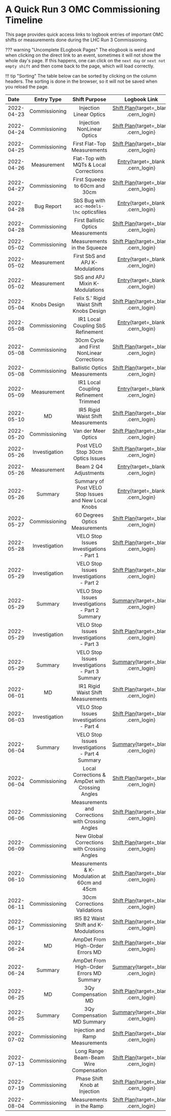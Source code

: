 # A Quick Run 3 OMC Commissioning Timeline

This page provides quick access links to logbook entries of important OMC shifts or measurements done during the LHC Run 3 Commissioning.

??? warning "Uncomplete ELogbook Pages"
    The elogbook is weird and when clicking on the direct link to an event, sometimes it will not show the whole day's page.
    If this happens, one can click on the `next day` or `next not empty shift` and then come back to the page, which will load correctly.


!!! tip "Sorting"
    The table below can be sorted by clicking on the column headers.
    The sorting is done in the browser, so it will not be saved when you reload the page.


| Date       |  Entry Type   |                    Shift Purpose                     |                                  Logbook Link                                  |
| :--------- | :-----------: | :--------------------------------------------------: | :----------------------------------------------------------------------------: |
| 2022-04-23 | Commissioning |               Injection Linear Optics                |          [Shift Plan][inj_linear_optics]{target=\_blank .cern_login}           |
| 2022-04-24 | Commissioning |              Injection NonLinear Optics              |         [Shift Plan][ink_nonlinear_optics]{target=\_blank .cern_login}         |
| 2022-04-25 | Commissioning |             First Flat-Top Measurements              |         [Shift Plan][first_ramp_flat_top]{target=\_blank .cern_login}          |
| 2022-04-26 |  Measurement  |        Flat-Top with MQTs & Local Corrections        |          [Entry][flattop_mqts_local_corr]{target=\_blank .cern_login}          |
| 2022-04-27 | Commissioning |            First Squeeze to 60cm and 30cm            |        [Shift Plan][first_flattop_squeeze]{target=\_blank .cern_login}         |
| 2022-04-28 |  Bug Report   |      SbS Bug with `acc-models-lhc` opticsfiles       |            [Entry][opticsfile_sbs_bug]{target=\_blank .cern_login}             |
| 2022-04-28 | Commissioning |         First Ballistic Optics Measurements          |        [Shift Plan][first_ballistic_optics]{target=\_blank .cern_login}        |
| 2022-05-02 | Commissioning |             Measurements in the Squeeze              |         [Shift Plan][squeeze_measurements]{target=\_blank .cern_login}         |
| 2022-05-02 |  Measurement  |           First SbS and APJ K-Modulations            |            [Entry][first_sbs_apj_kmod]{target=\_blank .cern_login}             |
| 2022-05-02 |  Measurement  |           SbS and APJ Mixin K-Modulations            |            [Entry][sbs_apj_mixin_kmod]{target=\_blank .cern_login}             |
| 2022-05-04 | Knobs Design  |       Felix S.' Rigid Waist Shift Knobs Design       |    [Shift Plan][rigid_waist_shift_knobs_design]{target=\_blank .cern_login}    |
| 2022-05-08 | Commissioning |          IR1 Local Coupling SbS Refinement           |     [Entry][ir1_local_coupling_sbs_refinement]{target=\_blank .cern_login}     |
| 2022-05-08 | Commissioning |      30cm Cycle and First NonLinear Corrections      |   [Shift Plan][30cm_cycle_first_nonlinear_corr]{target=\_blank .cern_login}    |
| 2022-05-08 | Commissioning |            Ballistic Optics Measurements             |    [Shift Plan][ballistic_optics_measurements]{target=\_blank .cern_login}     |
| 2022-05-09 |  Measurement  |        IR1 Local Coupling Refinement Trimmed         |    [Entry][ir1_local_coupling_refinement_trim]{target=\_blank .cern_login}     |
| 2022-05-10 |      MD       |          IR5 Rigid Waist Shift Measurements          |  [Shift Plan][ir5_rigid_waist_shift_measurements]{target=\_blank .cern_login}  |
| 2022-05-20 | Commissioning |                 Van der Meer Optics                  |   [Shift Plan][van_der_meer_optics_measurements]{target=\_blank .cern_login}   |
| 2022-05-26 | Investigation |          Post VELO Stop 30cm Optics Issues           |  [Shift Plan][post_velo_stop_30cm_optics_issues]{target=\_blank .cern_login}   |
| 2022-05-26 |  Measurement  |                Beam 2 Q4 Adjustments                 |   [Entry][beam_2_q4_adjustments_post_velo_stop]{target=\_blank .cern_login}    |
| 2022-05-26 |    Summary    | Summary of Post VELO Stop Issues and New Local Knobs |   [Entry][post_velo_stop_summary_and_new_knobs]{target=\_blank .cern_login}    |
| 2022-05-27 | Commissioning |            60 Degrees Optics Measurements            |    [Shift Plan][60_degrees_optics_measurements]{target=\_blank .cern_login}    |
| 2022-05-28 | Investigation |       VELO Stop Issues Investigations - Part 1       |  [Shift Plan][velo_stop_issues_investigations_1]{target=\_blank .cern_login}   |
| 2022-05-29 | Investigation |       VELO Stop Issues Investigations - Part 2       |  [Shift Plan][velo_stop_issues_investigations_2]{target=\_blank .cern_login}   |
| 2022-05-29 |    Summary    |   VELO Stop Issues Investigations - Part 2 Summary   |  [Summary][velo_stop_issues_investigations_2_sum]{target=\_blank .cern_login}  |
| 2022-05-29 | Investigation |       VELO Stop Issues Investigations - Part 3       |  [Shift Plan][velo_stop_issues_investigations_3]{target=\_blank .cern_login}   |
| 2022-05-29 |    Summary    |   VELO Stop Issues Investigations - Part 3 Summary   |  [Summary][velo_stop_issues_investigations_3_sum]{target=\_blank .cern_login}  |
| 2022-06-01 |      MD       |          IR1 Rigid Waist Shift Measurements          |  [Shift Plan][ir1_rigid_waist_shift_measurements]{target=\_blank .cern_login}  |
| 2022-06-03 | Investigation |       VELO Stop Issues Investigations - Part 4       |  [Shift Plan][velo_stop_issues_investigations_4]{target=\_blank .cern_login}   |
| 2022-06-04 |    Summary    |   VELO Stop Issues Investigations - Part 4 Summary   |  [Summary][velo_stop_issues_investigations_4_sum]{target=\_blank .cern_login}  |
| 2022-06-04 | Commissioning |   Local Corrections & AmpDet with Crossing Angles    |  [Shift Plan][local_corr_ampdet_crossing_angles]{target=\_blank .cern_login}   |
| 2022-06-06 | Commissioning |  Measurements and Corrections with Crossing Angles   |  [Shift Plan][measurements_corr_crossing_angles]{target=\_blank .cern_login}   |
| 2022-06-09 | Commissioning |     New Global Corrections with Crossing Angles      |   [Shift Plan][new_global_corr_crossing_angles]{target=\_blank .cern_login}    |
| 2022-06-10 | Commissioning |     Measurements & K-Modulation at 60cm and 45cm     | [Shift Plan][measurements_kmod_60cm_45cm_new_corr]{target=\_blank .cern_login} |
| 2022-06-11 | Commissioning |             30cm Corrections Validations             |        [Shift Plan][30cm_corr_validations]{target=\_blank .cern_login}         |
| 2022-06-17 | Commissioning |         IR5 B2 Waist Shift and K-Modulations         |   [Shift Plan][ir5_b2_waist_shift_kmodulations]{target=\_blank .cern_login}    |
| 2022-06-24 |      MD       |           AmpDet From High-Order Errors MD           |     [Shift Plan][ampdet_high_order_errors_md]{target=\_blank .cern_login}      |
| 2022-06-24 |    Summary    |       AmpDet From High-Order Errors MD Summary       |     [Summary][ampdet_high_order_errors_md_sum]{target=\_blank .cern_login}     |
| 2022-06-25 |      MD       |                 3Qy Compensation MD                  |         [Shift Plan][3qy_compensation_md]{target=\_blank .cern_login}          |
| 2022-06-25 |    Summary    |             3Qy Compensation MD Summary              |         [Summary][3qy_compensation_md_sum]{target=\_blank .cern_login}         |
| 2022-07-02 | Commissioning |           Injection and Ramp Measurements            |     [Shift Plan][injection_ramp_measurements]{target=\_blank .cern_login}      |
| 2022-07-13 | Commissioning |        Long Range Beam-Beam Wire Compensation        |    [Shift Plan][long_range_beam_beam_wire_comp]{target=\_blank .cern_login}    |
| 2022-07-19 | Commissioning |            Phase Shift Knob at Injection             |      [Shift Plan][phase_shift_knob_injection]{target=\_blank .cern_login}      |
| 2022-08-04 | Commissioning |               Measurements in the Ramp               |          [Shift Plan][measurements_ramp]{target=\_blank .cern_login}           |


<!-- All the links below -->
[inj_linear_optics]: https://be-op-logbook.web.cern.ch/elogbook-server/GET/showEventInLogbook/3540426
[ink_nonlinear_optics]: https://be-op-logbook.web.cern.ch/elogbook-server/GET/showEventInLogbook/3540908
[first_ramp_flat_top]: https://be-op-logbook.web.cern.ch/elogbook-server/GET/showEventInLogbook/3541353
[flattop_mqts_local_corr]: https://be-op-logbook.web.cern.ch/elogbook-server/GET/showEventInLogbook/3542145
[first_flattop_squeeze]: https://be-op-logbook.web.cern.ch/elogbook-server/GET/showEventInLogbook/3543086
[opticsfile_sbs_bug]: https://be-op-logbook.web.cern.ch/elogbook-server/GET/showEventInLogbook/3543196
[first_ballistic_optics]: https://be-op-logbook.web.cern.ch/elogbook-server/GET/showEventInLogbook/3543823
[squeeze_measurements]: https://be-op-logbook.web.cern.ch/elogbook-server/GET/showEventInLogbook/3544650
[first_sbs_apj_kmod]: https://be-op-logbook.web.cern.ch/elogbook-server/GET/showEventInLogbook/3544761
[sbs_apj_mixin_kmod]: https://be-op-logbook.web.cern.ch/elogbook-server/GET/showEventInLogbook/3544774
[rigid_waist_shift_knobs_design]: https://be-op-logbook.web.cern.ch/elogbook-server/GET/showEventInLogbook/3545713
[ir1_local_coupling_sbs_refinement]: https://be-op-logbook.web.cern.ch/elogbook-server/GET/showEventInLogbook/3547939
[ir1_local_coupling_refinement_trim]: https://be-op-logbook.web.cern.ch/elogbook-server/GET/showEventInLogbook/3548033
[30cm_cycle_first_nonlinear_corr]: https://be-op-logbook.web.cern.ch/elogbook-server/GET/showEventInLogbook/3547901
[ballistic_optics_measurements]: https://be-op-logbook.web.cern.ch/elogbook-server/GET/showEventInLogbook/3547443
[ir5_rigid_waist_shift_measurements]: https://be-op-logbook.web.cern.ch/elogbook-server/GET/showEventInLogbook/3548607
[van_der_meer_optics_measurements]: https://be-op-logbook.web.cern.ch/elogbook-server/GET/showEventInLogbook/3553361
[post_velo_stop_30cm_optics_issues]: https://be-op-logbook.web.cern.ch/elogbook-server/GET/showEventInLogbook/3557061
[beam_2_q4_adjustments_post_velo_stop]: https://be-op-logbook.web.cern.ch/elogbook-server/GET/showEventInLogbook/3557166
[post_velo_stop_summary_and_new_knobs]: https://be-op-logbook.web.cern.ch/elogbook-server/GET/showEventInLogbook/3557222
[60_degrees_optics_measurements]: https://be-op-logbook.web.cern.ch/elogbook-server/GET/showEventInLogbook/3557793
[velo_stop_issues_investigations_1]: https://be-op-logbook.web.cern.ch/elogbook-server/GET/showEventInLogbook/3558117
[velo_stop_issues_investigations_2]: https://be-op-logbook.web.cern.ch/elogbook-server/GET/showEventInLogbook/3558327
[velo_stop_issues_investigations_2_sum]: https://be-op-logbook.web.cern.ch/elogbook-server/GET/showEventInLogbook/3558397
[velo_stop_issues_investigations_3]: https://be-op-logbook.web.cern.ch/elogbook-server/GET/showEventInLogbook/3558623
[velo_stop_issues_investigations_3_sum]: https://be-op-logbook.web.cern.ch/elogbook-server/GET/showEventInLogbook/3558884
[ir1_rigid_waist_shift_measurements]: https://be-op-logbook.web.cern.ch/elogbook-server/GET/showEventInLogbook/3559637
[velo_stop_issues_investigations_4]: https://be-op-logbook.web.cern.ch/elogbook-server/GET/showEventInLogbook/3561304
[velo_stop_issues_investigations_4_sum]: https://be-op-logbook.web.cern.ch/elogbook-server/GET/showEventInLogbook/3561373
[local_corr_ampdet_crossing_angles]: https://be-op-logbook.web.cern.ch/elogbook-server/GET/showEventInLogbook/3561709
[measurements_corr_crossing_angles]: https://be-op-logbook.web.cern.ch/elogbook-server/GET/showEventInLogbook/3562342
[new_global_corr_crossing_angles]: https://be-op-logbook.web.cern.ch/elogbook-server/GET/showEventInLogbook/3563375
[measurements_kmod_60cm_45cm_new_corr]: https://be-op-logbook.web.cern.ch/elogbook-server/GET/showEventInLogbook/3564548
[30cm_corr_validations]: https://be-op-logbook.web.cern.ch/elogbook-server/GET/showEventInLogbook/3565003
[ir5_b2_waist_shift_kmodulations]: https://be-op-logbook.web.cern.ch/elogbook-server/GET/showEventInLogbook/3568094
[ampdet_high_order_errors_md]: https://be-op-logbook.web.cern.ch/elogbook-server/GET/showEventInLogbook/3572098
[ampdet_high_order_errors_md_sum]: https://be-op-logbook.web.cern.ch/elogbook-server/GET/showEventInLogbook/3572246
[3qy_compensation_md]: https://be-op-logbook.web.cern.ch/elogbook-server/GET/showEventInLogbook/3577882
[3qy_compensation_md_sum]: https://be-op-logbook.web.cern.ch/elogbook-server/GET/showEventInLogbook/3578020
[injection_ramp_measurements]: https://be-op-logbook.web.cern.ch/elogbook-server/GET/showEventInLogbook/3582514
[long_range_beam_beam_wire_comp]: https://be-op-logbook.web.cern.ch/elogbook-server/GET/showEventInLogbook/3589510
[phase_shift_knob_injection]: https://be-op-logbook.web.cern.ch/elogbook-server/GET/showEventInLogbook/3592734
[measurements_ramp]: https://be-op-logbook.web.cern.ch/elogbook-server/GET/showEventInLogbook/3601975